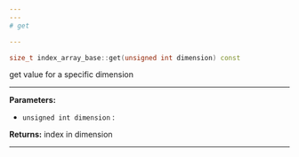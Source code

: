 ```yaml
---
---
# get

---
```


```cpp
size_t index_array_base::get(unsigned int dimension) const
```


get value for a specific dimension 


---
**Parameters:**

 - `unsigned int dimension`
: 

**Returns:** index in dimension 

---
